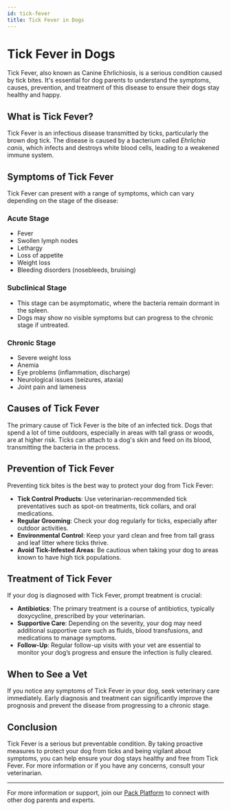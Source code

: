 ```yaml
---
id: tick-fever
title: Tick Fever in Dogs
---
```


# Tick Fever in Dogs

Tick Fever, also known as Canine Ehrlichiosis, is a serious condition caused by tick bites. It's essential for dog parents to understand the symptoms, causes, prevention, and treatment of this disease to ensure their dogs stay healthy and happy.

## What is Tick Fever?

Tick Fever is an infectious disease transmitted by ticks, particularly the brown dog tick. The disease is caused by a bacterium called *Ehrlichia canis*, which infects and destroys white blood cells, leading to a weakened immune system.

## Symptoms of Tick Fever

Tick Fever can present with a range of symptoms, which can vary depending on the stage of the disease:

### Acute Stage
- Fever
- Swollen lymph nodes
- Lethargy
- Loss of appetite
- Weight loss
- Bleeding disorders (nosebleeds, bruising)

### Subclinical Stage
- This stage can be asymptomatic, where the bacteria remain dormant in the spleen.
- Dogs may show no visible symptoms but can progress to the chronic stage if untreated.

### Chronic Stage
- Severe weight loss
- Anemia
- Eye problems (inflammation, discharge)
- Neurological issues (seizures, ataxia)
- Joint pain and lameness

## Causes of Tick Fever

The primary cause of Tick Fever is the bite of an infected tick. Dogs that spend a lot of time outdoors, especially in areas with tall grass or woods, are at higher risk. Ticks can attach to a dog's skin and feed on its blood, transmitting the bacteria in the process.

## Prevention of Tick Fever

Preventing tick bites is the best way to protect your dog from Tick Fever:

- **Tick Control Products**: Use veterinarian-recommended tick preventatives such as spot-on treatments, tick collars, and oral medications.
- **Regular Grooming**: Check your dog regularly for ticks, especially after outdoor activities.
- **Environmental Control**: Keep your yard clean and free from tall grass and leaf litter where ticks thrive.
- **Avoid Tick-Infested Areas**: Be cautious when taking your dog to areas known to have high tick populations.

## Treatment of Tick Fever

If your dog is diagnosed with Tick Fever, prompt treatment is crucial:

- **Antibiotics**: The primary treatment is a course of antibiotics, typically doxycycline, prescribed by your veterinarian.
- **Supportive Care**: Depending on the severity, your dog may need additional supportive care such as fluids, blood transfusions, and medications to manage symptoms.
- **Follow-Up**: Regular follow-up visits with your vet are essential to monitor your dog’s progress and ensure the infection is fully cleared.

## When to See a Vet

If you notice any symptoms of Tick Fever in your dog, seek veterinary care immediately. Early diagnosis and treatment can significantly improve the prognosis and prevent the disease from progressing to a chronic stage.

## Conclusion

Tick Fever is a serious but preventable condition. By taking proactive measures to protect your dog from ticks and being vigilant about symptoms, you can help ensure your dog stays healthy and free from Tick Fever. For more information or if you have any concerns, consult your veterinarian.

---
For more information or support, join our [Pack Platform](/pack-platform) to connect with other dog parents and experts.
